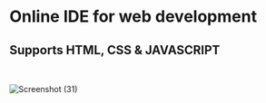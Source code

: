 # Online IDE for web development
## Supports HTML, CSS & JAVASCRIPT
<br>




![Screenshot (31)](https://user-images.githubusercontent.com/55250674/174805447-d6da814c-0b15-4a4b-b624-60ad0fdedbf4.png)
